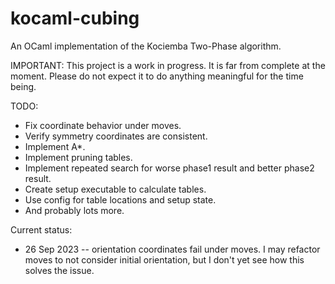 # kocaml-cubing
An OCaml implementation of the Kociemba Two-Phase algorithm.

IMPORTANT: This project is a work in progress. It is far from complete at the moment. Please do not expect it to do anything meaningful for the time being.

TODO:
* Fix coordinate behavior under moves.
* Verify symmetry coordinates are consistent.
* Implement A*.
* Implement pruning tables.
* Implement repeated search for worse phase1 result and better phase2 result.
* Create setup executable to calculate tables.
* Use config for table locations and setup state.
* And probably lots more.

Current status:
* 26 Sep 2023 -- orientation coordinates fail under moves. I may refactor moves to not consider initial orientation, but I don't yet see how this solves the issue.